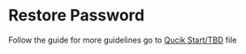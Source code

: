 # Restore Password

Follow the guide 
for more guidelines go to [Qucik Start/TBD](/docs/quickstart/quick_tbd) file
